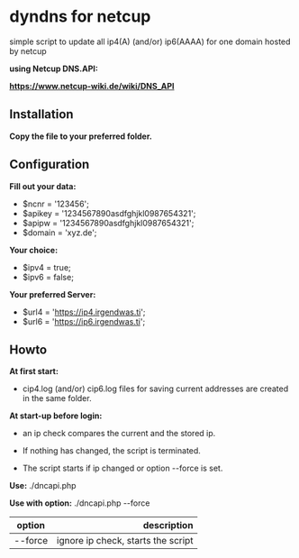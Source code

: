 # dyndns for netcup
simple script to update all ip4(A) (and/or) ip6(AAAA) for one domain hosted by netcup  

**using Netcup DNS.API:**  

**https://www.netcup-wiki.de/wiki/DNS_API**

## Installation
**Copy the file to your preferred folder.**

## Configuration
**Fill out your data:**
- $ncnr = '123456';
- $apikey = '1234567890asdfghjkl0987654321';
- $apipw = '1234567890asdfghjkl0987654321';
- $domain = 'xyz.de';

**Your choice:**
- $ipv4 = true;
- $ipv6 = false;

**Your preferred Server:**
- $url4 = 'https://ip4.irgendwas.ti';
- $url6 = 'https://ip6.irgendwas.ti';

## Howto
**At first start:**  
- cip4.log (and/or) cip6.log files for saving current addresses are created in the same folder.

**At start-up before login:**  
- an ip check compares the current and the stored ip.

- If nothing has changed, the script is terminated.  
- The script starts if ip changed or option --force is set.

**Use:** ./dncapi.php  

**Use with option:** ./dncapi.php --force

| option | description |
|:--------------:|--------------:|
| --force | ignore ip check, starts the script |
